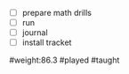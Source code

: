- [ ] prepare math drills
- [ ] run
- [ ] journal
- [ ] install tracket

#weight:86.3
#played
#taught

